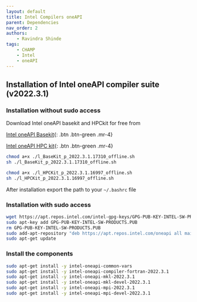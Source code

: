```yaml
---
layout: default
title: Intel Compilers oneAPI
parent: Dependencies
nav_order: 2
authors:
    - Ravindra Shinde
tags:
    - CHAMP
    - Intel
    - oneAPI
---
```



## Installation of Intel oneAPI compiler suite (v2022.3.1)

### Installation without sudo access

Download Intel oneAPI basekit and HPCkit for free from

[Intel oneAPI Basekit](https://registrationcenter-download.intel.com/akdlm/irc_nas/18970/l_BaseKit_p_2022.3.1.17310_offline.sh){: .btn .btn-green .mr-4}

[Intel oneAPI HPC kit](https://registrationcenter-download.intel.com/akdlm/irc_nas/18975/l_HPCKit_p_2022.3.1.16997_offline.sh){: .btn .btn-green .mr-4}


```bash
chmod a+x ./l_BaseKit_p_2022.3.1.17310_offline.sh
sh ./l_BaseKit_p_2022.3.1.17310_offline.sh

chmod a+x ./l_HPCKit_p_2022.3.1.16997_offline.sh
sh ./l_HPCKit_p_2022.3.1.16997_offline.sh
```

After installation export the path to your `~/.bashrc` file


### Installation with sudo access

```bash
wget https://apt.repos.intel.com/intel-gpg-keys/GPG-PUB-KEY-INTEL-SW-PRODUCTS.PUB
sudo apt-key add GPG-PUB-KEY-INTEL-SW-PRODUCTS.PUB
rm GPG-PUB-KEY-INTEL-SW-PRODUCTS.PUB
sudo add-apt-repository "deb https://apt.repos.intel.com/oneapi all main"
sudo apt-get update
```

### Install the components

```bash
sudo apt-get install -y intel-oneapi-common-vars
sudo apt-get install -y intel-oneapi-compiler-fortran-2022.3.1
sudo apt-get install -y intel-oneapi-mkl-2022.3.1
sudo apt-get install -y intel-oneapi-mkl-devel-2022.3.1
sudo apt-get install -y intel-oneapi-mpi-2022.3.1
sudo apt-get install -y intel-oneapi-mpi-devel-2022.3.1
```


